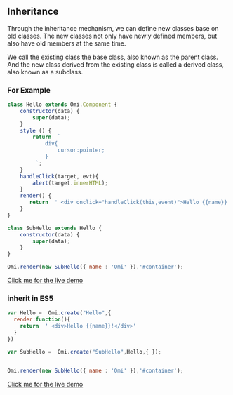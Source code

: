 <h2 id="Inheritance">Inheritance</h2>

Through the inheritance mechanism, we can define new classes base on old classes. The new classes not only have newly defined members, but also have old members at the same time.

We call the existing class the base class, also known as the parent class. And the new class derived from the existing class is called a derived class, also known as a subclass.

### For Example

```js
class Hello extends Omi.Component {
    constructor(data) {
        super(data);
    }
    style () {
        return  `
            div{
                cursor:pointer;
            }
         `;
    }
    handleClick(target, evt){
        alert(target.innerHTML);
    }
    render() {
       return  ' <div onclick="handleClick(this,event)">Hello {{name}}!</div>'
    }
}

class SubHello extends Hello {
    constructor(data) {
        super(data);
    }
}

Omi.render(new SubHello({ name : 'Omi' }),'#container');
```

<a href="http://alloyteam.github.io/omi/website/redirect.html?type=inherit" target="_blank">Click me for the live demo</a>

### inherit in ES5

```js
var Hello =  Omi.create("Hello",{
  render:function(){
    return  ' <div>Hello {{name}}!</div>'
  }
})

var SubHello =  Omi.create("SubHello",Hello,{ });


Omi.render(new SubHello({ name : 'Omi' }),'#container');
```

<a href="http://alloyteam.github.io/omi/website/redirect.html?type=inherit_es5" target="_blank">Click me for the live demo</a>